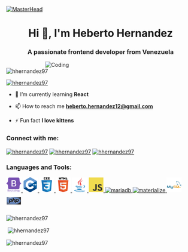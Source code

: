 <!-- ### Hi there 👋


**hhernandez97/hhernandez97** is a ✨ _special_ ✨ repository because its `README.md` (this file) appears on your GitHub profile.

Here are some ideas to get you started:

- 🔭 I’m currently working on ...
- 🌱 I’m currently learning ...
- 👯 I’m looking to collaborate on ...
- 🤔 I’m looking for help with ...
- 💬 Ask me about ...
- 📫 How to reach me: ...
- 😄 Pronouns: ...
- ⚡ Fun fact: ...
-->
[![MasterHead](https://img.wattpad.com/f3f01818ac8f32a0a81e5a41b29dac4e66bd8ab6/68747470733a2f2f73332e616d617a6f6e6177732e636f6d2f776174747061642d6d656469612d736572766963652f53746f7279496d6167652f712d615578336f4d7a31394c34773d3d2d3935313436353532342e313633343164623564366563386162383136313231363036313332342e676966?s=fit&w=720&h=720)](https://www.linkedin.com/in/hhernandez97)
<h1 align="center">Hi 👋, I'm Heberto Hernandez</h1>
<h3 align="center">A passionate frontend developer from Venezuela</h3>
<img align="right" alt="Coding" width="400" src="https://raw.githubusercontent.com/laudep/code-gif-generator/master/docs/img/generating.gif">

<p align="left"> <img src="https://komarev.com/ghpvc/?username=hhernandez97&label=Profile%20views&color=0e75b6&style=flat" alt="hhernandez97" /> </p>

<p align="left"> <a href="https://twitter.com/hhernandez97" target="blank"><img src="https://img.shields.io/twitter/follow/hhernandez97?logo=twitter&style=for-the-badge" alt="hhernandez97" /></a> </p>

- 🌱 I’m currently learning **React**

- 📫 How to reach me **heberto.hernandez12@gmail.com**

- ⚡ Fun fact **I love kittens**

<h3 align="left">Connect with me:</h3>
<p align="left">
<a href="https://twitter.com/hhernandez97" target="blank"><img align="center" src="https://raw.githubusercontent.com/rahuldkjain/github-profile-readme-generator/master/src/images/icons/Social/twitter.svg" alt="hhernandez97" height="30" width="40" /></a>
<a href="https://linkedin.com/in/hhernandez97" target="blank"><img align="center" src="https://raw.githubusercontent.com/rahuldkjain/github-profile-readme-generator/master/src/images/icons/Social/linked-in-alt.svg" alt="hhernandez97" height="30" width="40" /></a>
<a href="https://instagram.com/hhernandez97" target="blank"><img align="center" src="https://raw.githubusercontent.com/rahuldkjain/github-profile-readme-generator/master/src/images/icons/Social/instagram.svg" alt="hhernandez97" height="30" width="40" /></a>
</p>

<h3 align="left">Languages and Tools:</h3>
<p align="left"> <a href="https://getbootstrap.com" target="_blank" rel="noreferrer"> <img src="https://raw.githubusercontent.com/devicons/devicon/master/icons/bootstrap/bootstrap-plain-wordmark.svg" alt="bootstrap" width="40" height="40"/> </a> <a href="https://www.w3schools.com/cpp/" target="_blank" rel="noreferrer"> <img src="https://raw.githubusercontent.com/devicons/devicon/master/icons/cplusplus/cplusplus-original.svg" alt="cplusplus" width="40" height="40"/> </a> <a href="https://www.w3schools.com/css/" target="_blank" rel="noreferrer"> <img src="https://raw.githubusercontent.com/devicons/devicon/master/icons/css3/css3-original-wordmark.svg" alt="css3" width="40" height="40"/> </a> <a href="https://www.w3.org/html/" target="_blank" rel="noreferrer"> <img src="https://raw.githubusercontent.com/devicons/devicon/master/icons/html5/html5-original-wordmark.svg" alt="html5" width="40" height="40"/> </a> <a href="https://www.java.com" target="_blank" rel="noreferrer"> <img src="https://raw.githubusercontent.com/devicons/devicon/master/icons/java/java-original.svg" alt="java" width="40" height="40"/> </a> <a href="https://developer.mozilla.org/en-US/docs/Web/JavaScript" target="_blank" rel="noreferrer"> <img src="https://raw.githubusercontent.com/devicons/devicon/master/icons/javascript/javascript-original.svg" alt="javascript" width="40" height="40"/> </a> <a href="https://mariadb.org/" target="_blank" rel="noreferrer"> <img src="https://www.vectorlogo.zone/logos/mariadb/mariadb-icon.svg" alt="mariadb" width="40" height="40"/> </a> <a href="https://materializecss.com/" target="_blank" rel="noreferrer"> <img src="https://raw.githubusercontent.com/prplx/svg-logos/5585531d45d294869c4eaab4d7cf2e9c167710a9/svg/materialize.svg" alt="materialize" width="40" height="40"/> </a> <a href="https://www.mysql.com/" target="_blank" rel="noreferrer"> <img src="https://raw.githubusercontent.com/devicons/devicon/master/icons/mysql/mysql-original-wordmark.svg" alt="mysql" width="40" height="40"/> </a> <a href="https://www.php.net" target="_blank" rel="noreferrer"> <img src="https://raw.githubusercontent.com/devicons/devicon/master/icons/php/php-original.svg" alt="php" width="40" height="40"/> </a> </p>

<p><img align="center" src="https://github-readme-stats.vercel.app/api/top-langs?username=hhernandez97&show_icons=true&locale=en&layout=compact" alt="hhernandez97" /></p>

<p>&nbsp;<img align="center" src="https://github-readme-stats.vercel.app/api?username=hhernandez97&show_icons=true&locale=en" alt="hhernandez97" /></p>

<p><img align="center" src="https://github-readme-streak-stats.herokuapp.com/?user=hhernandez97&" alt="hhernandez97" /></p>
